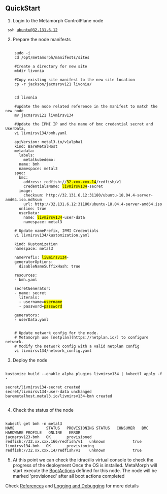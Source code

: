 ## QuickStart


1. Login to the Metamorph ControlPlane node

<code> ssh ubuntu@32.131.6.12 </code>

2. Prepare the node manifests

<pre><code>
	sudo -i
	cd /opt/metamorph/manifests/sites

	#Create a directory for new site
	mkdir livonia 

	#Copy existing site manifest to the new site location
	cp -r jackson/jacmsrsv121 livonia/ 


	cd livonia

	#update the node related reference in the manifest to match the new node
	mv jacmsrsv121 livmirsv134

	#Update the IPMI IP and the name of bmc credential secret and UserData, 
	vi livmirsv134/bmh.yaml

	apiVersion: metal3.io/v1alpha1
	kind: BareMetalHost
	metadata:
	  labels:
	    metalkubedemo:
	  name: bmh
	  namespace: metal3
	spec:
	  bmc:
	    address: redfish://<mark>32.xxx.xxx.14</mark>/redfish/v1
	    credentialsName: <mark>livmirsv134</mark>-secret
	  image:
	    checksum: http://32.131.6.12:31180/ubuntu-18.04.4-server-amd64.iso.md5sum
	    url: http://32.131.6.12:31180/ubuntu-18.04.4-server-amd64.iso
	  online: true
	  userData:
	    name: <mark>livmirsv134</mark>-user-data
	    namespace: metal3

	# Update namePrefix, IPMI Credentials
	vi livmirsv134/kustomization.yaml

	kind: Kustomization
	namespace: metal3

	namePrefix: <mark>livmirsv134</mark>-
	generatorOptions:
	  disableNameSuffixHash: true

	resources:
	- bmh.yaml

	secretGenerator:
	- name: secret
	  literals:
	  - username=<mark>username</mark>
	  - password=<mark>password</mark>

	generators:
	- userData.yaml


	# Update network config for the node.
	# Metamorph use [netplan](https://netplan.io/) to configure network. 
	# Modify the network config with a valid netplan config
	vi livmirsv134/network_config.yaml
</code></pre>

3. Deploy the node

<pre><code>  
kustomize build --enable_alpha_plugins livmirsv134 | kubectl apply -f - 

secret/livmirsv134-secret created
secret/livmirsv134-user-data unchanged
baremetalhost.metal3.io/livmirsv134-bmh created

</code></pre>


4. Check the status of the node 

<pre><code> 
kubectl get bmh -n metal3
NAME              STATUS   PROVISIONING STATUS   CONSUMER   BMC                                  HARDWARE PROFILE   ONLINE   ERROR
jacmsrsv123-bmh   OK       provisioned                      redfish://32.xx.xxx.166/redfish/v1   unknown            true
livmirsv134-bmh   OK       provisioning                     redfish://32.xx.xxx.14/redfish/v1    unknown            true
</code></pre>


5. At this point we can check the idrac/ilo virtual console to check the progress of the deployment
Once the OS is installed. MetaMorph will start execute the [BootActions](/references/#boot-action) defined for this node. The node will be marked 'provisioned' after all boot actions completed


Check [References](/references) and [Logging and Debugging](/logging_debugging) for more details



